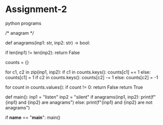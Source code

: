 # Assignment-2
python programs

/* anagram */

def anagrams(inp1: str, inp2: str) -> bool:

  if len(inp1) != len(inp2):
      return False
 

  counts = {}
 
  for c1, c2 in zip(inp1, inp2):
    if c1 in counts.keys():
      counts[c1] += 1
    else:
      counts[c1] = 1
    if c2 in counts.keys():
      counts[c2] -= 1
    else:
      counts[c2] = -1
 
  for count in counts.values():
    if count != 0:
      return False
  return True

def main():
  inp1 = "listen"
  inp2 = "silent"
  if anagrams(inp1, inp2):
    print(f"{inp1} and {inp2} are anagrams")
  else:
    print(f"{inp1} and {inp2} are not anagrams")
 
if __name__ == "__main__":
  main()
